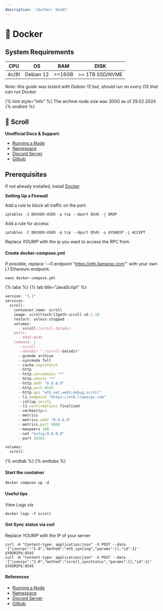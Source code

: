 ```yaml
---
description: '[Author: Dood]'
---
```


# 🐳 Docker

## System Requirements

| CPU   | OS        | RAM    | DISK            |
| ----- | --------- | ------ | --------------- |
| 4c/8t | Debian 12 | >=16GB | >= 1TB SSD/NVME |

_Note: this guide was tested with Debian 12 but, should run on every OS that can run Docker_

{% hint style="info" %}
The archive node size was 300G as of 29.02.2024
{% endhint %}

## 📜 Scroll

**Unofficial Docs & Support**: &#x20;

* [Running a Node](https://scrollzkp.notion.site/Running-a-Scroll-L2geth-Node-Scroll-Mainnet-9d7b8aa810fc4cc4ae4add8b707a392d#6d5d8f157b6243128dbe2742a2bc272c)&#x20;
* [Namespace](https://scrollzkp.notion.site/Scroll-RPCs-scroll-namespace-e756b0df98fe42cda8a707083486f9e8)
* [Discord Server](https://discord.gg/99ERMfPC)
* [Github](https://github.com/scroll-tech/)

## Prerequisites

If not already installed, install [Docker ](https://docs.docker.com/engine/install/debian/)

**Setting Up a Firewall**&#x20;

&#x20;Add a rule to block all traffic on the port:

```
iptables -I DOCKER-USER -p tcp --dport 8545 -j DROP
```

Add a rule for access:

```
iptables -I DOCKER-USER -p tcp --dport 8545 -s $YOURIP -j ACCEPT
```

Replace $YOURIP$ with the ip you want to access the RPC from.

#### Create docker-compose.yml

If possible, replace '--l1.endpoint "https://eth.llamarpc.com"'  with your own L1 Ethereum endpoint.

```
nano docker-compose.yml
```

{% tabs %}
{% tab title="JavaScript" %}
```javascript
version: "3.1"
services:
  scroll:
    container_name: scroll
    image: scrolltech/l2geth:scroll-v5.1.10
    restart: unless-stopped
    volumes:
      - scroll:/scroll-datadir
    ports:
      - 8545:8545
    command: |
      --scroll
      --datadir "./scroll-datadir"
      --gcmode archive
      --syncmode full
      --cache.noprefetch
      --http
      --http.corsdomain "*"
      --http.vhosts "*"
      --http.addr "0.0.0.0"
      --http.port 8545
      --http.api "eth,net,web3,debug,scroll"
      --l1.endpoint "https://eth.llamarpc.com"
      --rollup.verify
      --l1.confirmations finalized
      --verbosity=3
      --metrics
      --metrics.addr "0.0.0.0"
      --metrics.port 6060
      --maxpeers 100
      --nat "extip:0.0.0.0"
      --port 30303

volumes:
  scroll:

```
{% endtab %}
{% endtabs %}

#### Start the container

```
docker compose up -d 
```

#### Useful tips

View Logs via

```
docker logs -f scroll
```

#### Get Sync status via curl&#x20;

Replace $YOURIP$ with the IP of your server

```
curl -H "Content-type: application/json" -X POST --data '{"jsonrpc":"2.0","method":"eth_syncing","params":[],"id":1}' $YOURIP$:8545
curl -H "Content-type: application/json" -X POST --data '{"jsonrpc":"2.0","method":"scroll_syncStatus","params":[],"id":1}' $YOURIP$:8545
```

#### References

* [Running a Node](https://scrollzkp.notion.site/Running-a-Scroll-L2geth-Node-Scroll-Mainnet-9d7b8aa810fc4cc4ae4add8b707a392d#6d5d8f157b6243128dbe2742a2bc272c)&#x20;
* [Namespace](https://scrollzkp.notion.site/Scroll-RPCs-scroll-namespace-e756b0df98fe42cda8a707083486f9e8)
* [Discord Server](https://discord.gg/99ERMfPC)
* [Github](https://github.com/scroll-tech/)




